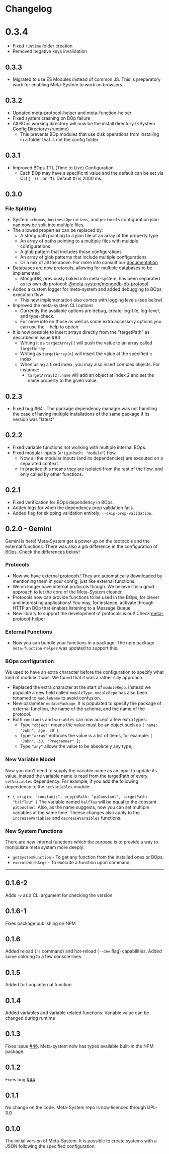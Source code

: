 # Changelog
# 0.3.4
- Fixed `runtime` folder creation
- Removed negative keys invalidation

## 0.3.3
- Migrated to use ES Modules instead of common JS. This is preparatory work for enabling Meta-System to work on browsers.

## 0.3.2
- Updated meta-protocol-helper and meta-function-helper
- Fixed system crashing on BOp failure
- All BOps working directory will now be the install directory (\<System Config Directory\>/runtime)
  - This prevents BOp modules that use disk operations from installing in a folder that is not the config folder

## 0.3.1
- Improved BOps TTL (Time to Live) Configuration
  - Each BOp may have a specific ttl value and the default can be set via CLI (`--ttl` or `-T`). Default ttl is 2000 ms.
## 0.3.0
### File Splitting
- System `schemas`, `businessOperations`, and `protocols` configuration json can now be split into multiple files.
- The allowed properties can be replaced by:
  - A string path pointing to a json file of an array of the property type
  - An array of paths pointing to a multiple files with multiple configurations
  - A glob pattern that includes those configurations
  - An array of glob patterns that include multiple configurations
  - Or a mix of all the above. For more info consult our [documentation](https://mapikit.github.io/meta-system-docs/)
- Databases are now protocols, allowing for multiple databases to be implemented
  - MongoDB, previously baked into meta-system, has been separated as its own db protocol: [@meta-system/mongodb-db-protocol](https://www.npmjs.com/package/@meta-system/mongodb-db-protocol)
- Added a custom logger for meta-system and added debugging to BOps execution flow
  - This new implementation also comes with logging levels (see below)
- Improved the meta-system CLI options
  - Currently the available options are debug, create-log-file, log-level, and type-check.
  - For more info on those as well as some extra accessory options you can use the --help to option
- It is now possible to insert arrays directly from the "targetPath" as described in issue #83
  - Writing it as `targetArray[]` will push the value to an array called `targetArray`
  - Writing as `targetArray[n]` will insert the value at the specified `n` index
  - When using a fixed index, you may also insert complex objects. For instance:
    - `targetArray[2].name` will add an object at index 2 and set the name property to the given value.

## 0.2.3
- Fixed bug #64 . The package dependency manager was not handling the case of having multiple installations of the same package if its version was "latest"

## 0.2.2
- Fixed variable functions not working with multiple internal BOps.
- Fixed modular inputs (`originPath: "module"`) flow.
  - Now all the modular inputs (and its dependencies) are executed on a separated context.
  - In practice this means they are isolated from the rest of the flow, and only called by other functions.

## 0.2.1
- Fixed verification for BOps dependency in BOps.
- Added logs for when the dependency prop validation fails.
- Added flag for skipping validation entirely: `--skip-prop-validation`.

## 0.2.0 - Gemini
Gemini is here! Meta-System got a power up on the protocols and the external functions. There was also a gib difference in the configuration of BOps. Check the differences below!
### Protocols
- Now we have external protocols! They are automatically downloaded by mentioning them in your config, just like external functions.
- We no longer have internal protocols though. We believe it is a good approach to let the core of the Meta-System cleaner.
- Protocols now can provide functions to be used in the BOps, for clever and interesting applications! You may, for instance, activate through HTTP an BOp that enables listening to a Message Queue.
- New library to support the development of protocols is out! Check [meta-protocol-helper](https://www.npmjs.com/package/meta-protocol-helper)

### External Functions
- Now you can bundle your functions in a package! The npm package `meta-function-helper` was updated to support this.

### BOps configuration
We used to have an extra character before the configuration to specify what kind of module it was. We found that it was a rather silly approach.
- Replaced the extra character at the start of `moduleRepo`. Instead we populate a new field called `moduleType`. `moduleRepo` has also been renamed to `moduleName` to avoid confusion.
- New parameter `modulePackage`. It is populated to specify the package of external function, the name of the schema, and the name of the protocol.
- Both `constants` and `variables` can now accept a few extra types:
  - Type `"object"` means the value must be an object such as `{ name: "John", age: 30 }`;
  - Type `"array"` enforces the value is a list of items, for example: `[ "John", 30, "Programmer" ]`;
  - Type `"any"` allows the value to be absolutely any type;

### New Variable Model
Now you don't need to supply the variable name as an input to update its value, instead the variable name is read from the targetPath of every `setVariables` dependency. For example, if you add the following dependency to the `setVariables` module:
 - `{ origin: "constants", originPath: "piConstant", targetPath: "halfTau" }`
The variable named `halfTau` will be equal to the constant `piConstant`.
Also, as the name suggests, now you can set multiple variables at the same time. Theese changes also apply to the `increaseVariables` and `decreaseVaraibles` functions.

### New System Functions
There are new internal functions which the purpose is to provide a way to monipulate meta system more deeply:
- `getSystemFunction` - To get any function from the installed ones or BOps;
- `executeWithArgs` - To execute a function upon command;

---
## 0.1.6-2
Adds `-v` as a CLI argument for checking the version

## 0.1.6-1
Fixes package publishing on NPM

## 0.1.6
Added reload (`rs` command) and hot-reload (`--dev` flag) capabilities.
Added some coloring to a few console lines.

## 0.1.5
Added forLoop internal function

## 0.1.4
Added variables and variable related functions. Variable value can be changed during runtime

## 0.1.3
Fixes issue [#46](https://github.com/mapikit/meta-system/issues/46).
Meta-system now has types available built-in the NPM package.

## 0.1.2
Fixes bug [#44](https://github.com/mapikit/meta-system/issues/44).
## 0.1.1
No change on the code. Meta-System repo is now licenced through GPL-3.0

## 0.1.0
The initial version of Meta-System.
It is possible to create systems with a JSON following the specified configuration.
